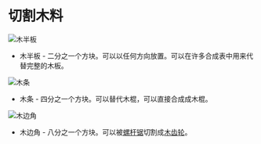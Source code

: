 # 切割木料


![木半板](oredict:sidingWood) 
* 木半板 - 二分之一个方块。可以以任何方向放置。可以在许多合成表中用来代替完整的木板。

![木条](oredict:mouldingWood) 
* 木条 - 四分之一个方块。可以替代木棍，可以直接合成成木棍。

![木边角](oredict:cornerWood)
* 木边角 - 八分之一个方块。可以被[螺杆锯](saw.md)切割成[木齿轮](../items/gear.md)。
